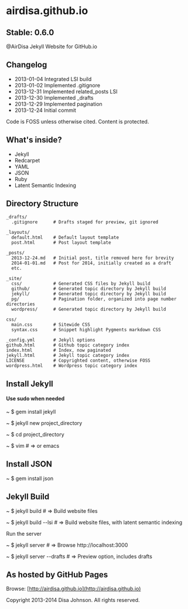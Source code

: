 airdisa.github.io
=================

Stable: 0.6.0
-------------

@AirDisa Jekyll Website for GitHub.io

Changelog
---------

* 2013-01-04 Integrated LSI build
* 2013-01-02 Implemented .gitignore
* 2013-12-31 Implemented related\_posts LSI
* 2013-12-30 Implemented \_drafts
* 2013-12-29 Implemented pagination
* 2013-12-24 Initial commit

Code is FOSS unless otherwise cited. Content is protected.

What's inside?
--------------

* Jekyll
* Redcarpet
* YAML
* JSON
* Ruby
* Latent Semantic Indexing

Directory Structure
------------------

    _drafts/
      .gitignore      # Drafts staged for preview, git ignored

    _layouts/         
      default.html    # Default layout template
      post.html       # Post layout template

    _posts/         
      2013-12-24.md   # Initial post, title removed here for brevity
      2014-01-01.md   # Post for 2014, initially created as a draft
      etc.

    _site/             
      css/            # Generated CSS files by Jekyll build
      github/         # Generated topic directory by Jekyll build
      jekyll/         # Generated topic directory by Jekyll build       
      pg/             # Pagination folder, organized into page number directories
      wordpress/      # Generated topic directory by Jekyll build              

    css/
      main.css        # Sitewide CSS
      syntax.css      # Snippet highlight Pygments markdown CSS

    _config.yml       # Jekyll options
    github.html       # Github topic category index
    index.html        # Index, now paginated
    jekyll.html       # Jekyll topic category index
    LICENSE           # Copyrighted content, otherwise FOSS
    wordpress.html    # Wordpress topic category index


Install Jekyll
--------------

#### Use sudo when needed

~ $ gem install jekyll

~ $ jekyll new project\_directory

~ $ cd project\_directory

~ $ vim # => or emacs


Install JSON
------------

~ $ gem install json


Jekyll Build
------------

~ $ jekyll build # => Build website files

~ $ jekyll build --lsi # => Build website files, with latent semantic indexing

Run the server

~ $ jekyll server # => Browse http://localhost:3000

~ $ jekyll server --drafts # => Preview option, includes drafts


As hosted by GitHub Pages
-------------------

Browse: [http://airdisa.github.io](http://airdisa.github.io)

Copyright 2013-2014 Disa Johnson. All rights reserved.
